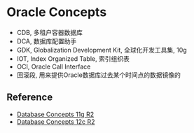 # Oracle Concepts


- CDB, 多租户容器数据库
- DCA, 数据库配置助手
- GDK, Globalization Development Kit, 全球化开发工具集, 10g
- IOT, Index Organized Table, 索引组织表
- OCI, Oracle Call Interface
- 回滚段, 用来提供Oracle数据库过去某个时间点的数据镜像的

## Reference

- [Database Concepts 11g R2](https://docs.oracle.com/cd/E11882_01/server.112/e40540/toc.htm)
- [Database Concepts 12c R2](https://docs.oracle.com/database/122/CNCPT/toc.htm)
